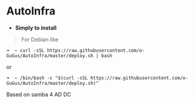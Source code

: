 # AutoInfra

- **Simply to install**
> For Debian like
~~~shell
➜  ~ curl -sSL https://raw.githubusercontent.com/o-GuGus/AutoInfra/master/deploy.sh | bash
~~~
or
~~~shell
➜  ~ /bin/bash -c "$(curl -sSL https://raw.githubusercontent.com/o-GuGus/AutoInfra/master/deploy.sh)"
~~~

Based on samba 4 AD DC 
